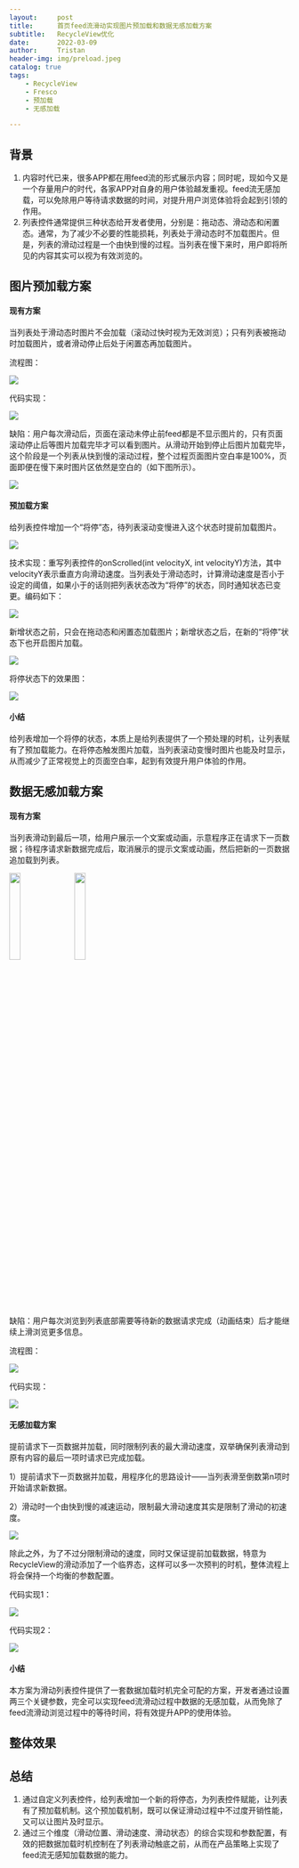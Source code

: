 ```yaml
---
layout:     post
title:      首页feed流滑动实现图片预加载和数据无感加载方案
subtitle:   RecycleView优化
date:       2022-03-09
author:     Tristan
header-img: img/preload.jpeg
catalog: true
tags:
    - RecycleView
    - Fresco
    - 预加载
    - 无感加载

---
```


## 背景
1. 内容时代已来，很多APP都在用feed流的形式展示内容；同时呢，现如今又是一个存量用户的时代，各家APP对自身的用户体验越发重视。feed流无感加载，可以免除用户等待请求数据的时间，对提升用户浏览体验将会起到引领的作用。
2. 列表控件通常提供三种状态给开发者使用，分别是：拖动态、滑动态和闲置态。通常，为了减少不必要的性能损耗，列表处于滑动态时不加载图片。但是，列表的滑动过程是一个由快到慢的过程。当列表在慢下来时，用户即将所见的内容其实可以视为有效浏览的。

## 图片预加载方案
#### 现有方案
当列表处于滑动态时图片不会加载（滚动过快时视为无效浏览）；只有列表被拖动时加载图片，或者滑动停止后处于闲置态再加载图片。

流程图：

<img src="https://raw.githubusercontent.com/tristanzeng/tristanzeng.github.io/master/img/preload1.png" width="auto" style="display: block; margin: auto;"/>

代码实现：

<img src="https://raw.githubusercontent.com/tristanzeng/tristanzeng.github.io/master/img/preload2.png" width="auto" style="display: block; margin: auto;"/>

缺陷：用户每次滑动后，页面在滚动未停止前feed都是不显示图片的，只有页面滚动停止后等图片加载完毕才可以看到图片。从滑动开始到停止后图片加载完毕，这个阶段是一个列表从快到慢的滚动过程，整个过程页面图片空白率是100%，页面即便在慢下来时图片区依然是空白的（如下图所示）。

<img src="https://raw.githubusercontent.com/tristanzeng/tristanzeng.github.io/master/img/preload3.jpg" width="auto" style="display: block; margin: auto;"/>

#### 预加载方案
给列表控件增加一个“将停”态，待列表滚动变慢进入这个状态时提前加载图片。

<img src="https://raw.githubusercontent.com/tristanzeng/tristanzeng.github.io/master/img/preload4.png" width="auto" style="display: block; margin: auto;"/>

技术实现：重写列表控件的onScrolled(int velocityX, int velocityY)方法，其中velocityY表示垂直方向滑动速度。当列表处于滑动态时，计算滑动速度是否小于设定的阈值，如果小于的话则把列表状态改为“将停”的状态，同时通知状态已变更。编码如下：

<img src="https://raw.githubusercontent.com/tristanzeng/tristanzeng.github.io/master/img/preload5.png" width="auto" style="display: block; margin: auto;"/>

新增状态之前，只会在拖动态和闲置态加载图片；新增状态之后，在新的“将停”状态下也开启图片加载。

<img src="https://raw.githubusercontent.com/tristanzeng/tristanzeng.github.io/master/img/preload6.png" width="auto" style="display: block; margin: auto;"/>

将停状态下的效果图：

<img src="https://raw.githubusercontent.com/tristanzeng/tristanzeng.github.io/master/img/preload7.jpg" width="auto" style="display: block; margin: auto;"/>

#### 小结
给列表增加一个将停的状态，本质上是给列表提供了一个预处理的时机，让列表赋有了预加载能力。在将停态触发图片加载，当列表滚动变慢时图片也能及时显示，从而减少了正常视觉上的页面空白率，起到有效提升用户体验的作用。

## 数据无感加载方案
#### 现有方案
当列表滑动到最后一项，给用户展示一个文案或动画，示意程序正在请求下一页数据；待程序请求新数据完成后，取消展示的提示文案或动画，然后把新的一页数据追加载到列表。

<img src="https://raw.githubusercontent.com/tristanzeng/tristanzeng.github.io/master/img/load1.jpeg" width="20%"/>&nbsp;&nbsp;&nbsp;&nbsp;<img src="https://raw.githubusercontent.com/tristanzeng/tristanzeng.github.io/master/img/load2.jpeg" width="20%"/>

缺陷：用户每次浏览到列表底部需要等待新的数据请求完成（动画结束）后才能继续上滑浏览更多信息。

流程图：

<img src="https://raw.githubusercontent.com/tristanzeng/tristanzeng.github.io/master/img/load3.png" width="auto" style="display: block; margin: auto;"/>

代码实现：

<img src="https://raw.githubusercontent.com/tristanzeng/tristanzeng.github.io/master/img/load4.png" width="auto" style="display: block; margin: auto;"/>

#### 无感加载方案
提前请求下一页数据并加载，同时限制列表的最大滑动速度，双举确保列表滑动到原有内容的最后一项时请求已完成加载。

1）提前请求下一页数据并加载，用程序化的思路设计——当列表滑至倒数第n项时开始请求新数据。

2）滑动时一个由快到慢的减速运动，限制最大滑动速度其实是限制了滑动的初速度。

<img src="https://raw.githubusercontent.com/tristanzeng/tristanzeng.github.io/master/img/load5.png" width="auto" style="display: block; margin: auto;"/>

除此之外，为了不过分限制滑动的速度，同时又保证提前加载数据，特意为RecycleView的滑动添加了一个临界态，这样可以多一次预判的时机，整体流程上将会保持一个均衡的参数配置。

代码实现1：

<img src="https://raw.githubusercontent.com/tristanzeng/tristanzeng.github.io/master/img/load6.png" width="auto" style="display: block; margin: auto;"/>

代码实现2：

<img src="https://raw.githubusercontent.com/tristanzeng/tristanzeng.github.io/master/img/load7.png" width="auto" style="display: block; margin: auto;"/>

#### 小结
本方案为滑动列表控件提供了一套数据加载时机完全可配的方案，开发者通过设置两三个关键参数，完全可以实现feed流滑动过程中数据的无感加载，从而免除了feed流滑动浏览过程中的等待时间，将有效提升APP的使用体验。

## 整体效果

## 总结
1. 通过自定义列表控件，给列表增加一个新的将停态，为列表控件赋能，让列表有了预加载机制。这个预加载机制，既可以保证滑动过程中不过度开销性能，又可以让图片及时显示。
2. 通过三个维度（滑动位置、滑动速度、滑动状态）的综合实现和参数配置，有效的把数据加载时机控制在了列表滑动触底之前，从而在产品策略上实现了feed流无感知加载数据的能力。
